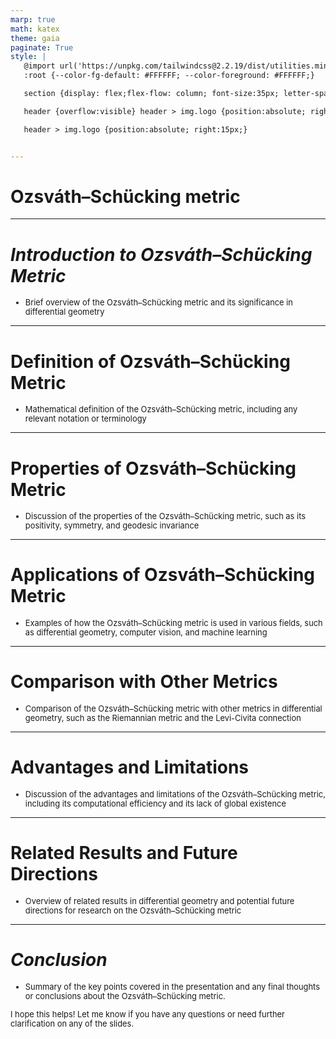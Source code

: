 ```yaml
---
marp: true
math: katex
theme: gaia
paginate: True
style: |
   @import url('https://unpkg.com/tailwindcss@2.2.19/dist/utilities.min.css');
   :root {--color-fg-default: #FFFFFF; --color-foreground: #FFFFFF;}

   section {display: flex;flex-flow: column; font-size:35px; letter-spacing:1.4px;}

   header {overflow:visible} header > img.logo {position:absolute; right:15px;}

   header > img.logo {position:absolute; right:15px;}


---
```

<!-- backgroundImage: url('backgrounds/aaabstract (14).png') -->
<!-- _class: lead -->

 # Ozsváth–Schücking metric

---
<style scoped>p,li {font-size:0.96em}</style>

 # _Introduction to Ozsváth–Schücking Metric_
- Brief overview of the Ozsváth–Schücking metric and its significance in differential geometry


---
<style scoped>p,li {font-size:0.96em}</style>

 # **Definition of Ozsváth–Schücking Metric**

- Mathematical definition of the Ozsváth–Schücking metric, including any relevant notation or terminology

---
<style scoped>p,li {font-size:0.96em}</style>

 # Properties of Ozsváth–Schücking Metric

- Discussion of the properties of the Ozsváth–Schücking metric, such as its positivity, symmetry, and geodesic invariance

---
<style scoped>p,li {font-size:0.96em}</style>

 # Applications of Ozsváth–Schücking Metric

- Examples of how the Ozsváth–Schücking metric is used in various fields, such as differential geometry, computer vision, and machine learning

---
<style scoped>p,li {font-size:0.96em}</style>

 # Comparison with Other Metrics
- Comparison of the Ozsváth–Schücking metric with other metrics in differential geometry, such as the Riemannian metric and the Levi-Civita connection


---
<style scoped>p,li {font-size:0.96em}</style>

 # Advantages and Limitations
- Discussion of the advantages and limitations of the Ozsváth–Schücking metric, including its computational efficiency and its lack of global existence


---
<style scoped>p,li {font-size:0.96em}</style>

 # Related Results and Future Directions
- Overview of related results in differential geometry and potential future directions for research on the Ozsváth–Schücking metric


---
<style scoped>p,li {font-size:0.92em}</style>

 # _Conclusion_
- Summary of the key points covered in the presentation and any final thoughts or conclusions about the Ozsváth–Schücking metric.

I hope this helps! Let me know if you have any questions or need further clarification on any of the slides.

